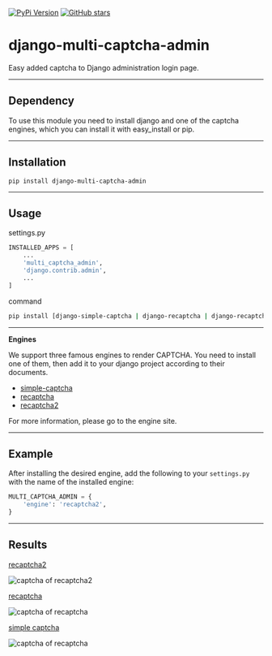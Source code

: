 [![PyPi Version](https://img.shields.io/pypi/v/django-multi-captcha-admin.svg)](https://pypi.python.org/pypi/django-multi-captcha-admin)
[![GitHub stars](https://img.shields.io/github/stars/a-roomana/django-multi-captcha-admin.svg?style=social)](https://github.com/a-roomana/django-multi-captcha-admin)
# django-multi-captcha-admin

Easy added captcha to Django administration login page.

----------
## Dependency

To use this module you need to install django and one of the captcha engines, which you can install it with easy_install or pip.

----------
## Installation

    pip install django-multi-captcha-admin   

----------
## Usage

settings.py
```python
INSTALLED_APPS = [
	...
	'multi_captcha_admin',
	'django.contrib.admin',
	...
]
```

command
```bash
pip install [django-simple-captcha | django-recaptcha | django-recaptcha2]
```
----------
**Engines**

We support three famous engines to render CAPTCHA. You need to install one of them, then add it to your django project according to their documents.

 - [simple-captcha](https://github.com/mbi/django-simple-captcha)
 - [recaptcha](https://github.com/praekelt/django-recaptcha)
 - [recaptcha2](https://github.com/kbytesys/django-recaptcha2)

For more information, please go to the engine site.

----------
## Example

After installing the desired engine, add the following to your `settings.py` with the name of the installed engine:

```python
MULTI_CAPTCHA_ADMIN = {
    'engine': 'recaptcha2',
}
```

----------
## Results

[recaptcha2](https://github.com/kbytesys/django-recaptcha2)

![captcha of recaptcha2](http://bayanbox.ir/view/2417903076718397977/reCaptcha2.png)


[recaptcha](https://github.com/praekelt/django-recaptcha)

![captcha of recaptcha](http://bayanbox.ir/view/2014387201108001651/reCaptcha.png)


[simple captcha](https://github.com/mbi/django-simple-captcha)

![captcha of recaptcha](http://bayanbox.ir/view/721684099022571779/simple-captcha.png)
